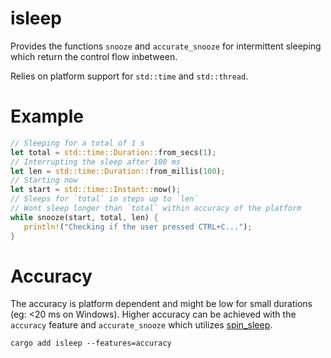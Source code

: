 # isleep
Provides the functions `snooze` and `accurate_snooze` for intermittent sleeping which return the control flow inbetween.  

Relies on platform support for `std::time` and `std::thread`.

# Example
```rust
// Sleeping for a total of 1 s
let total = std::time::Duration::from_secs(1);
// Interrupting the sleep after 100 ms
let len = std::time::Duration::from_millis(100);
// Starting now
let start = std::time::Instant::now();
// Sleeps for `total` in steps up to `len`
// Wont sleep longer than `total` within accuracy of the platform
while snooze(start, total, len) {
   println!("Checking if the user pressed CTRL+C...");
}
```

# Accuracy
The accuracy is platform dependent and might be low for small durations (eg: <20 ms on Windows).
Higher accuracy can be achieved with the `accuracy` feature and `accurate_snooze` which
utilizes [spin_sleep](https://crates.io/crates/spin_sleep).

`cargo add isleep --features=accuracy`